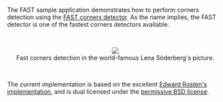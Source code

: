The FAST sample application demonstrates how to perform corners detection using the [FAST corners detector](http://accord.googlecode.com/svn/docs/html/T_Accord_Imaging_FastCornersDetector.htm). As the name implies, the FAST  detector is one of the fastest corners detectors available.

<br /><p align='center'>
<img src='http://accord.googlecode.com/svn/wiki/samples/accord-imaging-fast-img.png' />
<br />Fast corners detection in the world-famous Lena Söderberg's picture.<br>
</p><br />


The current implementation is based on the excellent [Edward Rosten's implementation](http://www.edwardrosten.com/work/fast.html), and is dual licensed under the [permissive BSD license](http://en.wikipedia.org/wiki/BSD_licenses).